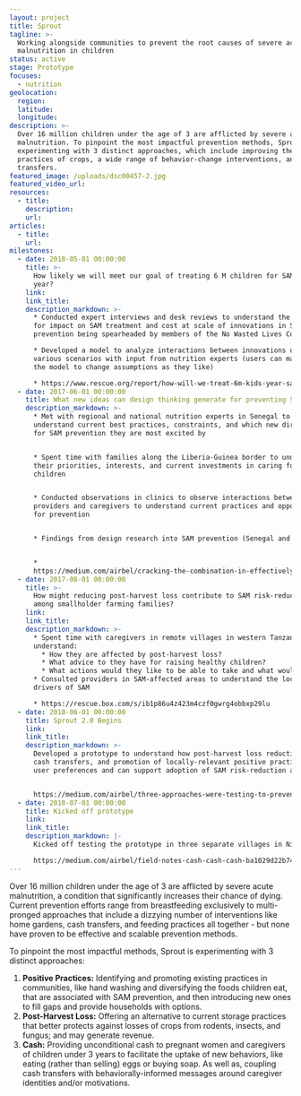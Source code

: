 ```yaml
---
layout: project
title: Sprout
tagline: >-
  Working alongside communities to prevent the root causes of severe acute
  malnutrition in children
status: active
stage: Prototype
focuses:
  - nutrition
geolocation:
  region:
  latitude:
  longitude:
description: >-
  Over 16 million children under the age of 3 are afflicted by severe acute
  malnutrition. To pinpoint the most impactful prevention methods, Sprout is
  experimenting with 3 distinct approaches, which include improving the storage
  practices of crops, a wide range of behavior-change interventions, and cash
  transfers.
featured_image: /uploads/dsc00457-2.jpg
featured_video_url:
resources:
  - title:
    description:
    url:
articles:
  - title:
    url:
milestones:
  - date: 2018-05-01 00:00:00
    title: >-
      How likely we will meet our goal of treating 6 M children for SAM per
      year?
    link:
    link_title:
    description_markdown: >-
      * Conducted expert interviews and desk reviews to understand the potential
      for impact on SAM treatment and cost at scale of innovations in SAM
      prevention being spearheaded by members of the No Wasted Lives Coalition

      * Developed a model to analyze interactions between innovations under
      various scenarios with input from nutrition experts (users can manipulate
      the model to change assumptions as they like)

      * https://www.rescue.org/report/how-will-we-treat-6m-kids-year-sam-2020
  - date: 2017-06-01 00:00:00
    title: What new ideas can design thinking generate for preventing SAM?
    description_markdown: >-
      * Met with regional and national nutrition experts in Senegal to
      understand current best practices, constraints, and which new directions
      for SAM prevention they are most excited by


      * Spent time with families along the Liberia-Guinea border to understand
      their priorities, interests, and current investments in caring for their
      children


      * Conducted observations in clinics to observe interactions between
      providers and caregivers to understand current practices and opportunities
      for prevention


      * Findings from design research into SAM prevention (Senegal and Liberia)


      *
      https://medium.com/airbel/cracking-the-combination-in-effectively-preventing-malnutrition-f7f87dc4d145&nbsp;
  - date: 2017-08-01 00:00:00
    title: >-
      How might reducing post-harvest loss contribute to SAM risk-reduction
      among smallholder farming families?
    link:
    link_title:
    description_markdown: >-
      * Spent time with caregivers in remote villages in western Tanzania to
      understand:
        * How they are affected by post-harvest loss?
        * What advice to they have for raising healthy children?
        * What actions would they like to be able to take and what would they need to do it?
      * Consulted providers in SAM-affected areas to understand the local
      drivers of SAM

      * https://rescue.box.com/s/ib1p86u4z423m4czf0gwrg4obbxp29lu
  - date: 2018-06-01 00:00:00
    title: Sprout 2.0 Begins
    link:
    link_title:
    description_markdown: >-
      Developed a prototype to understand how post-harvest loss reduction, small
      cash transfers, and promotion of locally-relevant positive practices meets
      user preferences and can support adoption of SAM risk-reduction actions.


      https://medium.com/airbel/three-approaches-were-testing-to-prevent-malnutrition-9f4c73c59b3f
  - date: 2018-07-01 00:00:00
    title: Kicked off prototype
    link:
    link_title:
    description_markdown: |-
      Kicked off testing the prototype in three separate villages in Niger.

      https://medium.com/airbel/field-notes-cash-cash-cash-ba1029d22b74
---
```


Over 16 million children under the age of 3 are afflicted by severe acute malnutrition, a condition that significantly increases their chance of dying. Current prevention efforts range from breastfeeding exclusively to multi-pronged approaches that include a dizzying number of interventions like home gardens, cash transfers, and feeding practices all together - but none have proven to be effective and scalable prevention methods.

To pinpoint the most impactful methods, Sprout is experimenting with 3 distinct approaches:

1. **Positive Practices:** Identifying and promoting existing practices in communities, like hand washing and diversifying the foods children eat, that are associated with SAM prevention, and then introducing new ones to fill gaps and provide households with options.
2. **Post-Harvest Loss:** Offering an alternative to current storage practices that better protects against losses of crops from rodents, insects, and fungus; and may generate revenue.
3. **Cash:** Providing unconditional cash to pregnant women and caregivers of children under 3 years to facilitate the uptake of new behaviors, like eating (rather than selling) eggs or buying soap. As well as, coupling cash transfers with behaviorally-informed messages around caregiver identities and/or motivations.

&nbsp;